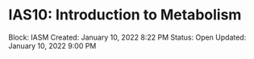 # IAS10: Introduction to Metabolism

Block: IASM
Created: January 10, 2022 8:22 PM
Status: Open
Updated: January 10, 2022 9:00 PM